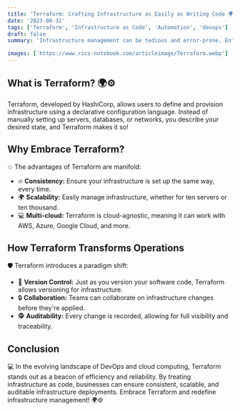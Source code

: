```yaml
---
title: 'Terraform: Crafting Infrastructure as Easily as Writing Code 🌍⚙️'
date: '2023-08-31'
tags: ['Terraform', 'Infrastructure as Code', 'Automation', 'devops']
draft: false
summary: 'Infrastructure management can be tedious and error-prone. Enter Terraform, HashiCorps Infrastructure as Code tool, designed to make provisioning and management a breeze. Discover the transformative power of Terraform.'

images: ['https://www.rics-notebook.com/articleimage/Terraform.webp']
---
```


## What is Terraform? 🌍⚙️

Terraform, developed by HashiCorp, allows users to define and provision infrastructure using a declarative configuration language. Instead of manually setting up servers, databases, or networks, you describe your desired state, and Terraform makes it so!

## Why Embrace Terraform?

💥 The advantages of Terraform are manifold:

- 🔥 **Consistency:** Ensure your infrastructure is set up the same way, every time.
- 🌍 **Scalability:** Easily manage infrastructure, whether for ten servers or ten thousand.
- 💻 **Multi-cloud:** Terraform is cloud-agnostic, meaning it can work with AWS, Azure, Google Cloud, and more.

## How Terraform Transforms Operations

🛡️ Terraform introduces a paradigm shift:

- 🔄 **Version Control:** Just as you version your software code, Terraform allows versioning for infrastructure.
- 🔒 **Collaboration:** Teams can collaborate on infrastructure changes before they're applied.
- 🕵️ **Auditability:** Every change is recorded, allowing for full visibility and traceability.

## Conclusion

💻 In the evolving landscape of DevOps and cloud computing, Terraform stands out as a beacon of efficiency and reliability. By treating infrastructure as code, businesses can ensure consistent, scalable, and auditable infrastructure deployments. Embrace Terraform and redefine infrastructure management! 🌍⚙️
